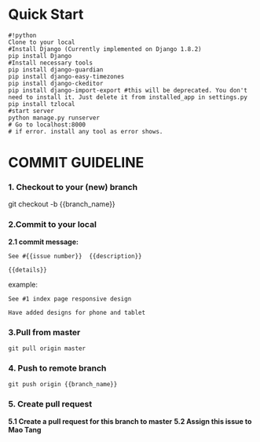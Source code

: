 # Quick Start #
```
#!python
Clone to your local
#Install Django (Currently implemented on Django 1.8.2)
pip install Django
#Install necessary tools
pip install django-guardian
pip install django-easy-timezones
pip install django-ckeditor
pip install django-import-export #this will be deprecated. You don't need to install it. Just delete it from installed_app in settings.py
pip install tzlocal
#start server 
python manage.py runserver
# Go to localhost:8000
# if error. install any tool as error shows.
```
# COMMIT GUIDELINE #
### 1. Checkout to your (new) branch ###
git checkout -b {{branch_name}}
### 2.Commit to your local ###
**2.1 commit message:**
```
See #{{issue number}}  {{description}}

{{details}}
```
example:
```
See #1 index page responsive design

Have added designs for phone and tablet
```
### 3.Pull from master ###
```
git pull origin master
```
### 4. Push to remote branch ###
```
git push origin {{branch_name}}
```
### 5. Create pull request ###
**5.1 Create a pull request for this branch to master**
**5.2 Assign this issue to Mao Tang**